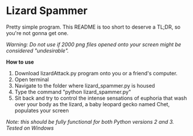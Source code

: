 # Lizard Spammer
Pretty simple program. This README is too short to deserve a TL;DR, so you're not gonna get one.

*Warning: Do not use if 2000 png files opened onto your screen might be considered "undesirable".*


**How to use**
1. Download lizardAttack.py program onto you or a friend's computer.
1. Open terminal
1. Navigate to the folder where lizard_spammer.py is housed
1. Type the command "python lizard_spammer.py"
1. Sit back and try to control the intense sensations of euphoria that wash over your body as the lizard, a baby leopard gecko named Chet, populates your screen

*Note: this should be fully functional for both Python versions 2 and 3. Tested on Windows*

